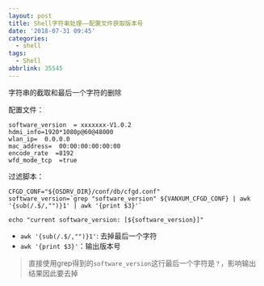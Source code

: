 ```yaml
---
layout: post
title: Shell字符串处理——配置文件获取版本号
date: '2018-07-31 09:45'
categories:
  - shell
tags:
  - Shell
abbrlink: 35545
---
```


字符串的截取和最后一个字符的删除

<!--more-->

配置文件：
```
software_version  = xxxxxxx-V1.0.2
hdmi_info=1920*1080p@60@48000
wlan_ip=  0.0.0.0
mac_address=  00:00:00:00:00:00
encode_rate  =8192
wfd_mode_tcp  =true
```

过滤脚本：
``` shell
CFGD_CONF="${OSDRV_DIR}/conf/db/cfgd.conf"                                                                   
software_version=`grep "software_version" ${VANXUM_CFGD_CONF} | awk '{sub(/.$/,"")}1' | awk '{print $3}'`                  

echo "current software_version: [${software_version}]"                                                                     
```

* `awk '{sub(/.$/,"")}1'`: 去掉最后一个字符
* `awk '{print $3}'`：输出版本号

>直接使用grep得到的`software_version`这行最后一个字符是`？`，影响输出结果因此要去掉
